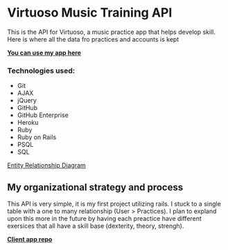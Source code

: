 # Virtuoso Music Training API

This is the API for Virtuoso, a music practice app that helps develop skill. Here is where all the data fro practices and accounts is kept

 **[You can use my app here](https://kanetheinsane.github.io/Virtuoso-client/)**

### Technologies used:
*  Git
*  AJAX
*  jQuery
*  GitHub
*  GitHub Enterprise
*  Heroku
*  Ruby
*  Ruby on Rails
*  PSQL
*  SQL

[Entity Relationship Diagram](https://imgur.com/yvhwa99)

## My organizational strategy and process

This API is very simple, it is my first project utilizing rails. I stuck to a single table with a one to many relationship (User > Practices). I plan to expland upon this more in the future by having each preactice have different exersices that all have a skill base (dexterity, theory, strengh).

**[Client app repo](https://github.com/KaneTheInsane/Virtuoso-client)**
